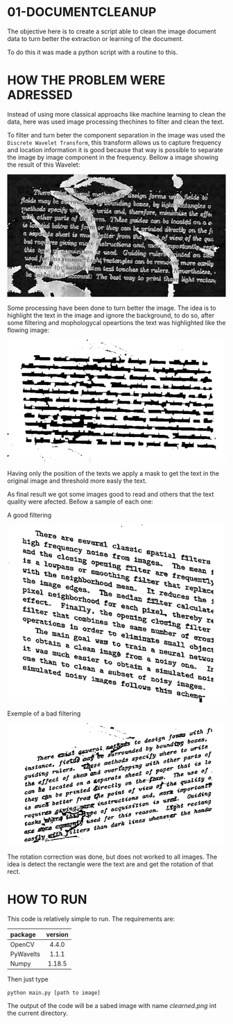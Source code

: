 # 01-DOCUMENTCLEANUP

The objective here is to create a script able to clean the image document data to turn better the extraction or learning of the document.

To do this it was made a python script with a routine to this.

# HOW THE PROBLEM WERE ADRESSED

Instead of using more classical approachs like machine learning to clean the data, here was used image processing thechines to filter and clean the text.

To filter and turn beter the component separation in the image was used the `Discrete Wavelet Transform`, this transform allows us to capture frequency and location information it is good because that way is possible to separate the image by image component in the frequency. Bellow a image showing the result of this Wavelet:

![Wavelet](aux/wavelet_result.png)

Some processing have been done to turn better the image. The idea is to highlight the text in the image and ignore the background, to do so, after some filtering and mophologycal opeartions the text was highlighted like the flowing image:

![text](aux/text_highlighting.png)

Having only the position of the texts we apply a mask to get the text in the original image and threshold more easly the text.

As final result we got some images good to read and others that the text quality were afected. Bellow a sample of each one:

A good filtering

![good](results/213.png)

Exemple of a bad filtering

![bad](results/50.png)


The rotation correction was done, but does not worked to all images. The idea is detect the rectangle were the text are and get the rotation of that rect.


# HOW TO RUN

This code is relatively simple to run. The requirements are:

|package|version|
|:------|:-----:|
|OpenCV | 4.4.0 |
|PyWavelts|1.1.1|
|Numpy  | 1.18.5|

Then just type

```
python main.py [path to image]
```

The output of the code will be a sabed image with name *clearned.png* int the current directory.